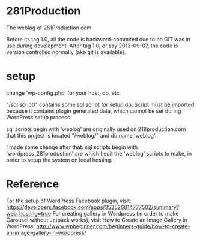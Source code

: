 281Production
=============

The weblog of 281Production.com

Before its tag 1.0, all the code is backward-commited due to no GIT was in use during development. After tag 1.0, or say 2013-09-07, the code is version controlled normally (aka git is available).

setup
=====
change 'wp-config.php' for your host, db, etc.

"/sql script/" contains some sql script for setup db. Script must be imported because it contains plugin generated data, which cannot be set during WordPress setup process.

sql scripts begin with 'weblog' are originally used on 218production.com that this project is located "/weblog/" and db name 'weblog'.

I made some change after that. sql scripts begin with 'wordpress_281production' are which I edit the 'weblog' scripts to make, in order to setup the system on local hosting.

Reference
=========
For the setup of WordPress Facebook plugin, visit: https://developers.facebook.com/apps/353526814777502/summary?web_hosting=true
For creating gallery in Wordpress (in order to make Carousel without Jetpack works), visit How to Create an Image Gallery in WordPress: http://www.wpbeginner.com/beginners-guide/how-to-create-an-image-gallery-in-wordpress/
